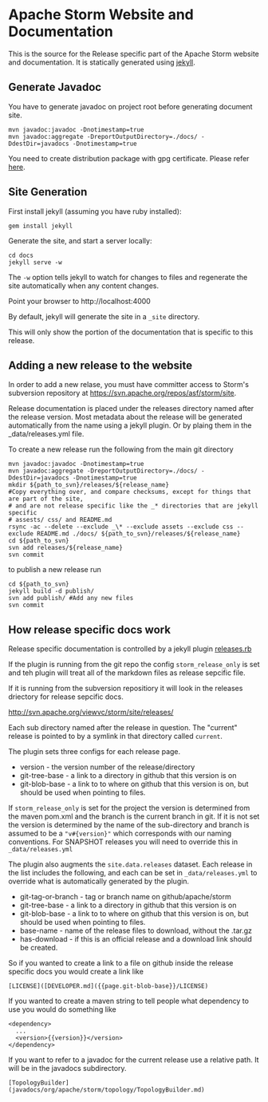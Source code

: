 # Apache Storm Website and Documentation
This is the source for the Release specific part of the Apache Storm website and documentation. It is statically generated using [jekyll](http://jekyllrb.com).

## Generate Javadoc

You have to generate javadoc on project root before generating document site.

```
mvn javadoc:javadoc -Dnotimestamp=true
mvn javadoc:aggregate -DreportOutputDirectory=./docs/ -DdestDir=javadocs -Dnotimestamp=true
```

You need to create distribution package with gpg certificate. Please refer [here](https://github.com/apache/storm/blob/master/DEVELOPER.md#packaging).

## Site Generation
First install jekyll (assuming you have ruby installed):

```
gem install jekyll
```

Generate the site, and start a server locally:
```
cd docs
jekyll serve -w
```

The `-w` option tells jekyll to watch for changes to files and regenerate the site automatically when any content changes.

Point your browser to http://localhost:4000

By default, jekyll will generate the site in a `_site` directory.

This will only show the portion of the documentation that is specific to this release.

## Adding a new release to the website
In order to add a new relase, you must have committer access to Storm's subversion repository at https://svn.apache.org/repos/asf/storm/site.

Release documentation is placed under the releases directory named after the release version.  Most metadata about the release will be generated automatically from the name using a jekyll plugin.  Or by plaing them in the _data/releases.yml file.

To create a new release run the following from the main git directory

```
mvn javadoc:javadoc -Dnotimestamp=true
mvn javadoc:aggregate -DreportOutputDirectory=./docs/ -DdestDir=javadocs -Dnotimestamp=true
mkdir ${path_to_svn}/releases/${release_name}
#Copy everything over, and compare checksums, except for things that are part of the site,
# and are not release specific like the _* directories that are jekyll specific
# assests/ css/ and README.md
rsync -ac --delete --exclude _\* --exclude assets --exclude css --exclude README.md ./docs/ ${path_to_svn}/releases/${release_name}
cd ${path_to_svn}
svn add releases/${release_name}
svn commit
```

to publish a new release run

```
cd ${path_to_svn}
jekyll build -d publish/
svn add publish/ #Add any new files
svn commit
```

## How release specific docs work

Release specific documentation is controlled by a jekyll plugin [releases.rb](./_plugins/releases.rb)

If the plugin is running from the git repo the config `storm_release_only` is set and teh plugin will treat all of the markdown files as release sepcific file.

If it is running from the subversion repositiory it will look in the releases driectory for release sepcific docs.

http://svn.apache.org/viewvc/storm/site/releases/

Each sub directory named after the release in question. The "current" release is pointed to by a symlink in that directory called `current`.

The plugin sets three configs for each release page.

 * version - the version number of the release/directory
 * git-tree-base - a link to a directory in github that this version is on
 * git-blob-base - a link to to where on github that this version is on, but should be used when pointing to files.

If `storm_release_only` is set for the project the version is determined from the maven pom.xml and the branch is the current branch in git.  If it is not set the version is determined by the name of the sub-directory and branch is assumed to be a `"v#{version}"` which corresponds with our naming conventions.  For SNAPSHOT releases you will need to override this in `_data/releases.yml`

The plugin also augments the `site.data.releases` dataset.
Each release in the list includes the following, and each can be set in `_data/releases.yml` to override what is automatically generated by the plugin.

 * git-tag-or-branch - tag or branch name on github/apache/storm
 * git-tree-base - a link to a directory in github that this version is on
 * git-blob-base - a link to to where on github that this version is on, but should be used when pointing to files.
 * base-name - name of the release files to download, without the .tar.gz
 * has-download - if this is an official release and a download link should be created.

So if you wanted to create a link to a file on github inside the release specific docs you would create a link like

```
[LICENSE]([DEVELOPER.md]({{page.git-blob-base}}/LICENSE)
```

If you wanted to create a maven string to tell people what dependency to use you would do something like

```
<dependency>
  ...
  <version>{{version}}</version>
</dependency>
```

If you want to refer to a javadoc for the current release use a relative path.  It will be in the javadocs subdirectory.

```
[TopologyBuilder](javadocs/org/apache/storm/topology/TopologyBuilder.md)
```
